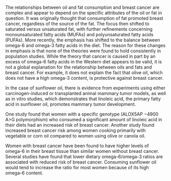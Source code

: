 

The relationships between oil and fat consumption and breast cancer are complex and appear to depend on the specific attributes of the oil or fat in question. It was originally thought that consumption of fat promoted breast cancer, regardless of the source of the fat. The focus then shifted to saturated versus unsaturated fat, with further refinements concerning monounsaturated fatty acids (MUFAs) and polyunsaturated fatty acids (PUFAs). More recently, the emphasis has shifted to the balance between omega-6 and omega-3 fatty acids in the diet. The reason for these changes in emphasis is that none of the theories were found to hold consistently in population studies. While the theory that cancer is caused in part by an excess of omega-6 fatty acids in the Western diet appears to be valid, it is not a global explanation for the relationship between oils and fats and breast cancer. For example, it does not explain the fact that olive oil, which does not have a high omega-3 content, is protective against breast cancer.

In the case of sunflower oil, there is evidence from experiments using either carcinogen-induced or transplanted animal mammary tumor models, as well as in vitro studies, which demonstrates that linoleic acid, the primary fatty acid in sunflower oil, promotes mammary tumor development.

One study found that women with a specific genotype (ALOX5AP −4900 A>G polymorphism) who consumed a significant amount of linoleic acid in their diets had an increased risk of breast cancer. Another study found increased breast cancer risk among women cooking primarily with vegetable or corn oil compared to women using olive or canola oil.

Women with breast cancer have been found to have higher levels of omega-6 in their breast tissue than similar women without breast cancer. Several studies have found that lower dietary omega-6/omega-3 ratios are associated with reduced risk of breast cancer. Consuming sunflower oil would tend to increase the ratio for most women because of its high omega-6 content.

